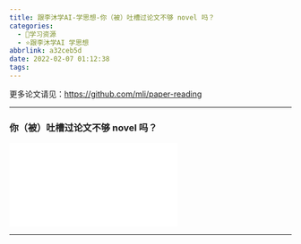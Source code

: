 ```yaml
---
title: 跟李沐学AI-学思想-你（被）吐槽过论文不够 novel 吗？
categories:
  - 🌙学习资源
  - ⭐跟李沐学AI 学思想
abbrlink: a32ceb5d
date: 2022-02-07 01:12:38
tags:
---
```


更多论文请见：<https://github.com/mli/paper-reading>

***

### 你（被）吐槽过论文不够 novel 吗？

<iframe src="//player.bilibili.com/player.html?aid=211258873&bvid=BV1ea41127Bq&cid=502265464&page=1" scrolling="no" border="0" frameborder="no" framespacing="0" allowfullscreen="true"> </iframe>

<!--more-->

***
